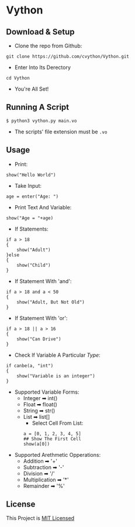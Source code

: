 # **Vython** 

## Download & Setup
* Clone the repo from Github:
```
git clone https://github.com/cvython/Vython.git
```
* Enter Into Its Derectory
```
cd Vython
```
* You're All Set!


## Running A Script
```
$ python3 vython.py main.vo

```
* The scripts' file extension must be ```.vo```

## Usage
* Print:
```
show("Hello World")
```
* Take Input:
```
age = enter("Age: ") 
```
* Print Text And Variable:
```
show("Age = "+age) 
```
* If Statements:
```
if a > 18
{
    show("Adult")
}else
{
    show("Child")
}
```
* If Statement With 'and':
```
if a > 18 and a < 50
{
    show("Adult, But Not Old")
}
```
* If Statement With 'or':
```
if a > 18 || a > 16
{
    show("Can Drive")
}
```
* Check If Variable A Particular *Type*:
```
if canbe(a, "int")
{
    show("Variable is an integer")
}
```
* Supported Variable Forms:
    * Integer ➡ int()
    * Float ➡ float()
    * String ➡ str()
    * List ➡ list[]
        * Select Cell From List:
        ```
        a = [0, 1, 2, 3, 4, 5]
        ## Show The First Cell
        show(a[0])
        ```
* Supported Arethmetic Opperations:
    * Addition ➡ '+'
    * Subtraction ➡ '-'
    * Division ➡ '/'
    * Multiplication ➡ '*'
    * Remainder ➡ '%'

## License
This Project is [MIT Licensed](https://github.com/cvython/Vython/blob/vython/LICENSE)

